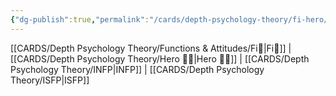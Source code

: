 ```yaml
---
{"dg-publish":true,"permalink":"/cards/depth-psychology-theory/fi-hero/","noteIcon":"","created":"2023-01-05T12:01:29.453+01:00","updated":"2023-04-20T22:03:27.266+02:00"}
---
```



[[CARDS/Depth Psychology Theory/Functions & Attitudes/Fi🔱\|Fi🔱]] | [[CARDS/Depth Psychology Theory/Hero 🦸‍♂️\|Hero 🦸‍♂️]] | [[CARDS/Depth Psychology Theory/INFP\|INFP]] | [[CARDS/Depth Psychology Theory/ISFP\|ISFP]]


